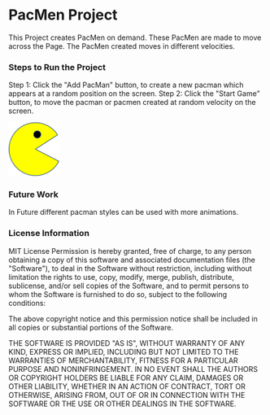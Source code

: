 # PacMen Project

This Project creates PacMen on demand. These PacMen are made to move across the Page. The PacMen created moves in different velocities.

### Steps to Run the Project

Step 1: Click the "Add PacMan" button, to create a new pacman  which appears at a random position on the screen. 
Step 2: Click the "Start Game" button, to move the pacman or pacmen created at random velocity on the screen.

<img src = "Images/PacMan1.png" width = 100/>

### Future Work

In Future different pacman styles can be used with more animations.


### License Information

MIT License
Permission is hereby granted, free of charge, to any person obtaining a copy
of this software and associated documentation files (the "Software"), to deal
in the Software without restriction, including without limitation the rights
to use, copy, modify, merge, publish, distribute, sublicense, and/or sell
copies of the Software, and to permit persons to whom the Software is
furnished to do so, subject to the following conditions:

The above copyright notice and this permission notice shall be included in all
copies or substantial portions of the Software.

THE SOFTWARE IS PROVIDED "AS IS", WITHOUT WARRANTY OF ANY KIND, EXPRESS OR
IMPLIED, INCLUDING BUT NOT LIMITED TO THE WARRANTIES OF MERCHANTABILITY,
FITNESS FOR A PARTICULAR PURPOSE AND NONINFRINGEMENT. IN NO EVENT SHALL THE
AUTHORS OR COPYRIGHT HOLDERS BE LIABLE FOR ANY CLAIM, DAMAGES OR OTHER
LIABILITY, WHETHER IN AN ACTION OF CONTRACT, TORT OR OTHERWISE, ARISING FROM,
OUT OF OR IN CONNECTION WITH THE SOFTWARE OR THE USE OR OTHER DEALINGS IN THE
SOFTWARE.

